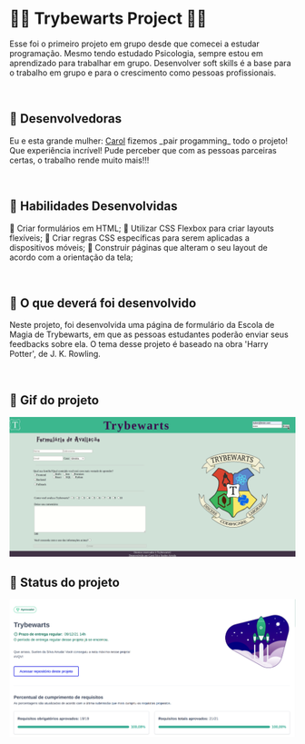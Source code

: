 # 🧙‍♀️ Trybewarts Project 🧙‍♀️

<p>Esse foi o primeiro projeto em grupo desde que comecei a estudar programação. Mesmo tendo estudado Psicologia, sempre estou em aprendizado para trabalhar em grupo. Desenvolver soft skills é a base para o trabalho em grupo e para o crescimento como pessoas profissionais.</p>

<br/>

## 🧹 Desenvolvedoras
<p>
Eu e esta grande mulher:  <a href="https://github.com/Carolyla">Carol</a> fizemos _pair progamming_ todo o projeto! Que experiência incrível! Pude perceber que com as pessoas parceiras certas, o trabalho rende muito mais!!!
</p>

<br/>

## 🧹 Habilidades Desenvolvidas

🎃 Criar formulários em HTML;
🎃 Utilizar CSS Flexbox para criar layouts flexíveis;
🎃 Criar regras CSS específicas para serem aplicadas a dispositivos móveis;
🎃 Construir páginas que alteram o seu layout de acordo com a orientação da tela;

<br/>


## 🧹 O que deverá foi desenvolvido

Neste projeto, foi desenvolvida uma página de formulário da Escola de Magia de Trybewarts, em que as pessoas estudantes poderão enviar seus feedbacks sobre ela. O tema desse projeto é baseado na obra 'Harry Potter', de J. K. Rowling.

<br/>

## 🧹 Gif do projeto 
<img src="./images/trybewarts.gif"/>

<br/>

## 🧹 Status do projeto

<img src="./images/trybeWartsStatus.png"/>

<br/>  